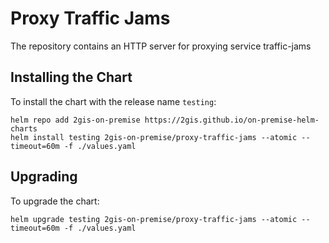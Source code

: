 # Proxy Traffic Jams

The repository contains an HTTP server for proxying service traffic-jams

## Installing the Chart

To install the chart with the release name `testing`:

``` shell
helm repo add 2gis-on-premise https://2gis.github.io/on-premise-helm-charts
helm install testing 2gis-on-premise/proxy-traffic-jams --atomic --timeout=60m -f ./values.yaml
```

## Upgrading

To upgrade the chart:

```shell
helm upgrade testing 2gis-on-premise/proxy-traffic-jams --atomic --timeout=60m -f ./values.yaml
```
